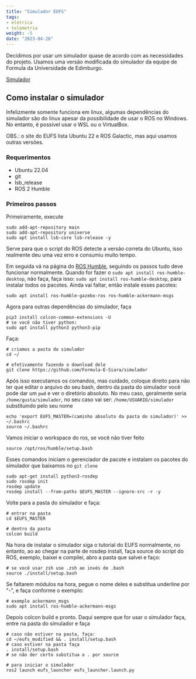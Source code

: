```yaml
---
title: "Simulador EUFS"
tags:
- elétrica
- telemetria
weight: -5
date: "2023-04-26"
---
```


Decidimos por usar um simulador quase de acordo com as necessidades do projeto. Usamos uma versão modificada do simulador da equipe de Formula da Universidade de Edimburgo. 

<a href="https://github.com/Formula-E-Siara/simulador">Simulador</a>

## Como instalar o simulador
Infelizmente somente funciona em linux, algumas dependências do simulador são do linux apesar da possibilidade de usar o ROS no Windows. No entanto, é possível usar o WSL ou o VirtualBox.

OBS.: o site do EUFS lista Ubuntu 22 e ROS Galactic, mas aqui usamos outras versões. 

### Requerimentos
- Ubuntu 22.04
- git
- lsb_release
- ROS 2 Humble

### Primeiros passos
Primeiramente, execute
```
sudo add-apt-repository main
sudo add-apt-repository universe
sudo apt install lsb-core lsb-release -y
```
Serve para que o script do ROS detecte a versão correta do Ubuntu, isso realmente deu uma vez erro e consumiu muito tempo. 

Em seguida vá na página do <a href="https://docs.ros.org/en/humble/Installation/Ubuntu-Install-Debians.html">ROS Humble</a>, seguindo os passos tudo deve funcionar normalmente. Quando for fazer o `sudo apt install ros-humble-desktop`, não faça, faça isso: `sudo apt install ros-humble-desktop`, para instalar todos os pacotes. Ainda vai faltar, então instale esses pacotes:
```
sudo apt install ros-humble-gazebo-ros ros-humble-ackermann-msgs
```

Agora para outras dependências do simulador, faça
```
pip3 install colcon-common-extensions -U
# se você não tiver python:
sudo apt install python3 python3-pip
```

Faça:
```
# criamos a pasta do simulador
cd ~/

# efetivamente fazendo o download dele
git clone https://github.com/Formula-E-Siara/simulador
```

Após isso executamos os comandos, mas cuidado, coloque direito para não ter que editar o arquivo do seu bash, dentro da pasta do simulador você pode dar um `pwd` e ver o diretório absoluto. No meu caso, geralmente seria `/home/gusta/simulador`, no seu caso vai ser: `/home/USUARIO/simulador` substituindo pelo seu nome
```
echo 'export EUFS_MASTER=(caminho absoluto da pasta do simulador)' >> ~/.bashrc
source ~/.bashrc
```

Vamos iniciar o workspace do ros, se você não tiver feito
```
source /opt/ros/humble/setup.bash
```

Esses comandos iniciam o gerenciador de pacote e instalam os pacotes do simulador que baixamos no `git clone`
```
sudo apt-get install python3-rosdep
sudo rosdep init
rosdep update
rosdep install --from-paths $EUFS_MASTER --ignore-src -r -y
```

Volte para a pasta do simulador e faça:
```
# entrar na pasta
cd $EUFS_MASTER

# dentro da pasta
colcon build
```

Na hora de instalar o simulador siga o tutorial do EUFS normalmente, no entanto, ao ao chegar na parte de rosdep install, faça source do script do ROS, exemplo, baixei e compilei, abro a pasta que salvei e faço:
```
# se você usar zsh use .zsh ao invés de .bash
source ./install/setup.bash
```
Se faltarem módulos na hora, pegue o nome deles e substitua underline por "-", e faça conforme o exemplo: 
```
# exemplo ackermann_msgs
sudo apt install ros-humble-ackermann-msgs
```
Depois colcon build e pronto. Daqui sempre que for usar o simulador faça, entre na pasta do simulador e faça
```
# caso não estiver na pasta, faça:
cd ~/eufs_modified && . install/setup.bash
# caso estiver na pasta faça
. install/setup.bash
# se não der certo substitua o . por source

# para iniciar o simulador
ros2 launch eufs_launcher eufs_launcher.launch.py
```
